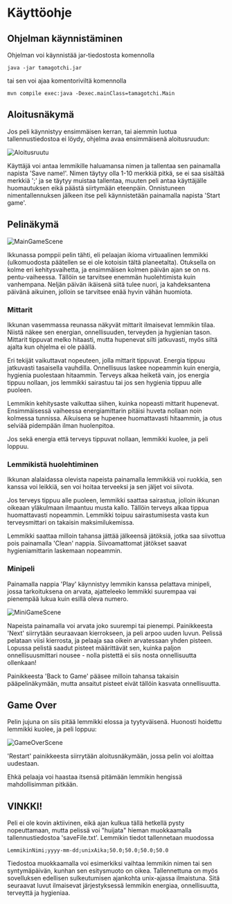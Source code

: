 # Käyttöohje

## Ohjelman käynnistäminen

Ohjelman voi käynnistää jar-tiedostosta komennolla

```
java -jar tamagotchi.jar
```

tai sen voi ajaa komentoriviltä komennolla

```
mvn compile exec:java -Dexec.mainClass=tamagotchi.Main
```

## Aloitusnäkymä

Jos peli käynnistyy ensimmäisen kerran, tai aiemmin luotua tallennustiedostoa ei löydy, ohjelma avaa ensimmäisenä aloitusruudun:

![Aloitusruutu](https://user-images.githubusercontent.com/73843204/101353556-1430f480-3894-11eb-9485-cad2737127cb.png)

Käyttäjä voi antaa lemmikille haluamansa nimen ja tallentaa sen painamalla napista 'Save name!'. Nimen täytyy olla 1-10 merkkiä pitkä, se ei saa sisältää merkkiä ';' ja se täytyy muistaa tallentaa, muuten peli antaa käyttäjälle huomautuksen eikä päästä siirtymään eteenpäin. Onnistuneen nimentallennuksen jälkeen itse peli käynnistetään painamalla napista 'Start game'.

## Pelinäkymä

![MainGameScene](https://user-images.githubusercontent.com/73843204/102375304-a9359b00-3fc2-11eb-8d5b-d039d08dfd5a.png)

Ikkunassa pomppii pelin tähti, eli pelaajan ikioma virtuaalinen lemmikki (ulkomuodosta päätellen se ei ole kotoisin tältä planeetalta). Otuksella on kolme eri kehitysvaihetta, ja ensimmäisen kolmen päivän ajan se on ns. pentu-vaiheessa. Tällöin se tarvitsee enemmän huolehtimista kuin vanhempana. Neljän päivän ikäisenä siitä tulee nuori, ja kahdeksantena päivänä aikuinen, jolloin se tarvitsee enää hyvin vähän huomiota.

### Mittarit

Ikkunan vasemmassa reunassa näkyvät mittarit ilmaisevat lemmikin tilaa. Niistä näkee sen energian, onnellisuuden, terveyden ja hygienian tason. Mittarit tippuvat melko hitaasti, mutta hupenevat silti jatkuvasti, myös siltä ajalta kun ohjelma ei ole päällä.

Eri tekijät vaikuttavat nopeuteen, jolla mittarit tippuvat. Energia tippuu jatkuvasti tasaisella vauhdilla. Onnellisuus laskee nopeammin kuin energia, hygienia puolestaan hitaammin. Terveys alkaa heiketä vain, jos energia tippuu nollaan, jos lemmikki sairastuu tai jos sen hygienia tippuu alle puoleen.

Lemmikin kehitysaste vaikuttaa siihen, kuinka nopeasti mittarit hupenevat. Ensimmäisessä vaiheessa energiamittarin pitäisi huveta nollaan noin kolmessa tunnissa. Aikuisena se hupenee huomattavasti hitaammin, ja otus selviää pidempään ilman huolenpitoa.

Jos sekä energia että terveys tippuvat nollaan, lemmikki kuolee, ja peli loppuu.

### Lemmikistä huolehtiminen

Ikkunan alalaidassa olevista napeista painamalla lemmikkiä voi ruokkia, sen kanssa voi leikkiä, sen voi hoitaa terveeksi ja sen jäljet voi siivota.

Jos terveys tippuu alle puoleen, lemmikki saattaa sairastua, jolloin ikkunan oikeaan yläkulmaan ilmaantuu musta kallo. Tällöin terveys alkaa tippua huomattavasti nopeammin. Lemmikki toipuu sairastumisesta vasta kun terveysmittari on takaisin maksimilukemissa.

Lemmikki saattaa milloin tahansa jättää jälkeensä jätöksiä, jotka saa siivottua pois painamalla 'Clean' nappia. Siivoamattomat jätökset saavat hygieniamittarin laskemaan nopeammin.

### Minipeli

Painamalla nappia 'Play' käynnistyy lemmikin kanssa pelattava minipeli, jossa tarkoituksena on arvata, ajatteleeko lemmikki suurempaa vai pienempää lukua kuin esillä oleva numero.

![MiniGameScene](https://user-images.githubusercontent.com/73843204/101354436-7807ed00-3895-11eb-8f92-c23c836de054.png)

Napeista painamalla voi arvata joko suurempi tai pienempi. Painikkeesta 'Next' siirrytään seuraavaan kierrokseen, ja peli arpoo uuden luvun. Pelissä pelataan viisi kierrosta, ja pelaaja saa oikein arvatessaan yhden pisteen. Lopussa pelistä saadut pisteet määrittävät sen, kuinka paljon onnellisuusmittari nousee - nolla pistettä ei siis nosta onnellisuutta ollenkaan!

Painikkeesta 'Back to Game' pääsee milloin tahansa takaisin pääpelinäkymään, mutta ansaitut pisteet eivät tällöin kasvata onnellisuutta.

## Game Over

Pelin jujuna on siis pitää lemmikki elossa ja tyytyväisenä. Huonosti hoidettu lemmikki kuolee, ja peli loppuu:

![GameOverScene](https://user-images.githubusercontent.com/73843204/101355540-fdd86800-3896-11eb-9c19-305f4958d17e.png)

'Restart' painikkeesta siirrytään aloitusnäkymään, jossa pelin voi aloittaa uudestaan.

Ehkä pelaaja voi haastaa itsensä pitämään lemmikin hengissä mahdollisimman pitkään.

## VINKKI!

Peli ei ole kovin aktiivinen, eikä ajan kulkua tällä hetkellä pysty nopeuttamaan, mutta pelissä voi "huijata" hieman muokkaamalla tallennustiedostoa 'saveFile.txt'. Lemmikin tiedot tallennetaan muodossa

```
LemmikinNimi;yyyy-mm-dd;unixAika;50.0;50.0;50.0;50.0
```

Tiedostoa muokkaamalla voi esimerkiksi vaihtaa lemmikin nimen tai sen syntymäpäivän, kunhan sen esitysmuoto on oikea. Tallennettuna on myös sovelluksen edellisen sulkeutumisen ajankohta unix-ajassa ilmaistuna. Sitä seuraavat luvut ilmaisevat järjestyksessä lemmikin energiaa, onnellisuutta, terveyttä ja hygieniaa.
